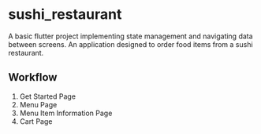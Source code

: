# sushi_restaurant

A basic flutter project implementing state management and navigating data between screens.
An application designed to order food items from a sushi restaurant.

## Workflow
1. Get Started Page
2. Menu Page
3. Menu Item Information Page
4. Cart Page
